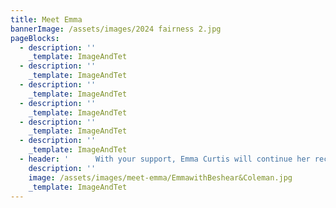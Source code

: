 ```yaml
---
title: Meet Emma
bannerImage: /assets/images/2024 fairness 2.jpg
pageBlocks:
  - description: ''
    _template: ImageAndTet
  - description: ''
    _template: ImageAndTet
  - description: ''
    _template: ImageAndTet
  - description: ''
    _template: ImageAndTet
  - description: ''
    _template: ImageAndTet
  - description: ''
    _template: ImageAndTet
  - header: '      With your support, Emma Curtis will continue her record of choosing people       over politics, community over division, and tangible good over empty       gestures as the next Councilmember for District 4.'
    description: ''
    image: /assets/images/meet-emma/EmmawithBeshear&Coleman.jpg
    _template: ImageAndTet
---
```


